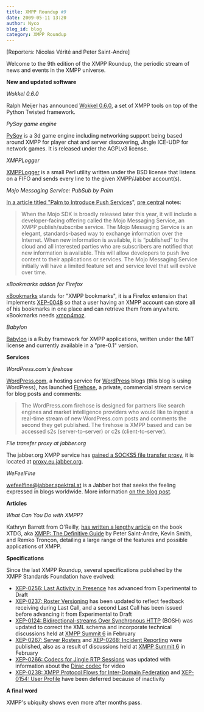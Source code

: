 ```yaml
---
title: XMPP Roundup #9
date: 2009-05-11 13:20
author: Nyco
blog_id: blog
category: XMPP Roundup
---
```


[Reporters: Nicolas Vérité and Peter Saint-Andre]

Welcome to the 9th edition of the XMPP Roundup, the periodic stream of news and events in the XMPP universe.

**New and updated software**

*Wokkel 0.6.0*

Ralph Meijer has announced [Wokkel 0.6.0](http://wokkel.ik.nu/), a set of XMPP tools on top of the Python Twisted framework.

*PySoy game engine*

[PySoy](http://www.pysoy.org/ "http://www.pysoy.org") is a 3d game engine including networking support being based around XMPP for player chat and server discovering, Jingle ICE-UDP for network games. It is released under the AGPLv3 license.

*XMPPLogger*

[XMPPLogger](http://www.ahzf.de/itstuff/XMPPLogger/) is a small Perl utility written under the BSD license that listens on a FIFO and sends every line to the given XMPP/Jabber account(s).

*Mojo Messaging Service: PubSub by Palm*

[In a article titled "Palm to Introduce Push Services](http://www.precentral.net/palm-introduce-push-services)", [pre central](http://www.precentral.net/) notes:

> When the Mojo SDK is broadly released later this year, it will 
> include a developer-facing offering called the Mojo Messaging Service, 
> an XMPP publish/subscribe service. The Mojo Messaging Service is an
> elegant, standards-based way to exchange information over the 
> Internet. When new information is available, it is “published” to the 
> cloud and all interested parties who are subscribers are notified that 
> new information is available. This will allow developers to push live 
> content to their applications or services. The Mojo Messaging Service 
> initially will have a limited feature set and service level that will 
> evolve over time.

*xBookmarks addon for Firefox*

[xBookmarks](https://addons.mozilla.org/en-US/firefox/addon/9970) stands for "XMPP bookmarks", it is a Firefox extension that implements [XEP-0048](http://xmpp.org/extensions/xep-0048.html) so that a user having an XMPP account can store all of his bookmarks in one place and can retrieve them from anywhere. xBookmarks needs [xmpp4moz](https://addons.mozilla.org/en-US/firefox/addon/3632).

*Babylon*

[Babylon](http://babylon.rubyforge.org/README_rdoc.html) is a Ruby framework for XMPP applications, written under the MIT license and currently available in a "pre-0.1" version.

**Services**

*WordPress.com's firehose*

[WordPress.com](http://wordpress.com/), a hosting service for [WordPress](http://wordpress.org) blogs (this blog is using WordPress), has launched [Firehose](http://en.wordpress.com/firehose/), a private, commercial stream service for blog posts and comments:

> The WordPress.com firehose is designed for partners like search 
> engines and market intelligence providers who would like to ingest a 
> real-time stream of new WordPress.com posts and comments the second 
> they get published. The firehose is XMPP based and can be accessed s2s 
> (server-to-server) or c2s (client-to-server).

*File transfer proxy at jabber.org*

The jabber.org XMPP service has [gained a SOCKS5 file transfer proxy](http://www.jabber.org/index.php/2009/05/new-file-transfer-proxy/), it is located at [proxy.eu.jabber.org](xmpp:proxy.eu.jabber.org).

*WeFeelFine*

[wefeelfine@jabber.spektral.at](xmpp:wefeelfine@jabber.spektral.at) is a Jabber bot that seeks the feeling expressed in blogs worldwide. More information [on the blog post](http://blog.disktree.net/?p=84).

**Articles**

*What Can You Do with XMPP?*

Kathryn Barrett from O'Reilly, [has written a lengthy article](http://fyi.oreilly.com/2009/05/what-can-you-do-with-xmpp.html) on the book XTDG, aka [XMPP: The Definitive Guide](http://oreilly.com/catalog/9780596521264/) by Peter Saint-Andre, Kevin Smith, and Remko Tronçon, detailing a large range of the features and possible applications of XMPP.

**Specifications**

Since the last XMPP Roundup, several specifications published by the XMPP Standards Foundation have evolved:

-   [XEP-0256: Last Activity in Presence](http://xmpp.org/extensions/xep-0256.html) has advanced from Experimental to Draft
-   [XEP-0237: Roster Versioning](http://xmpp.org/extensions/xep-0237.html) has been updated to reflect feedback receiving during Last Call, and a second Last Call has been issued before advancing it from Experimental to
    Draft
-   [XEP-0124: Bidirectional-streams Over Synchronous HTTP](http://xmpp.org/extensions/xep-0124.html) (BOSH) was updated to correct the XML schema and incorporate technical discussions held at [XMPP Summit 6](http://xmpp.org/summit/summit6.shtml) in February
-   [XEP-0267: Server Rosters](http://xmpp.org/extensions/xep-0267.html) and [XEP-0268: Incident Reporting](http://xmpp.org/extensions/xep-0268.html) were published, also as a result of discussions held at [XMPP Summit 6](http://xmpp.org/summit/summit6.shtml) in February
-   [XEP-0266: Codecs for Jingle RTP Sessions](http://xmpp.org/extensions/xep-0266.html) was updated with information about the [Dirac codec](http://diracvideo.org/) for video
-   [XEP-0238: XMPP Protocol Flows for Inter-Domain Federation](http://xmpp.org/extensions/xep-0238.html) and [XEP-0154: User Profile](http://xmpp.org/extensions/xep-0154.html) have been deferred because of inactivity

**A final word**

XMPP's ubiquity shows even more after months pass.

